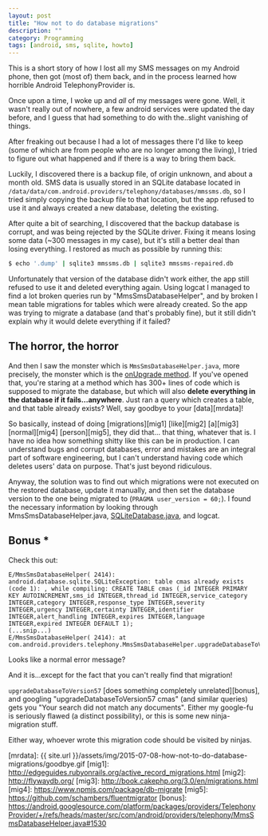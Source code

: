 ```yaml
---
layout: post
title: "How not to do database migrations"
description: ""
category: Programming
tags: [android, sms, sqlite, howto]
---
```


This is a short story of how I lost all my SMS messages on my Android phone,
then got (most of) them back, and in the process learned how horrible
Android TelephonyProvider is.

<a name="excerpt-continue"></a>

Once upon a time, I woke up and _all_ of my messages were gone. Well, it wasn't
really out of nowhere, a few android services were updated the day before, and I
guess that had something to do with the..slight vanishing of things.

After freaking out because I had a lot of messages there I'd like to keep (some
of which are from people who are no longer among the living), I tried to figure
out what happened and if there is a way to bring them back.

Luckily, I discovered there is a backup file, of origin unknown, and about
a month old. SMS data is usually stored in an SQLite database located in
`/data/data/com.android.providers/telephony/databases/mmssms.db`, so I tried
simply copying the backup file to that location, but the app refused to use it
and always created a new database, deleting the existing.

After quite a bit of searching, I discovered that the backup database is
corrupt, and was being rejected by the SQLite driver. Fixing it means losing
some data (~300 messages in my case), but it's still a better deal than
losing everything. I restored as much as possible by running this:

```bash
$ echo '.dump' | sqlite3 mmssms.db | sqlite3 mmssms-repaired.db
```

Unfortunately that version of the database didn't work either, the app still
refused to use it and deleted everything again. Using logcat I managed to find
a lot broken queries run by "MmsSmsDatabaseHelper", and by broken I mean table
migrations for tables which were already created. So the app was trying to
migrate a database (and that's probably fine), but it still didn't explain why
it would delete everything if it failed?

## The horror, the horror

And then I saw the monster which is `MmsSmsDatabaseHelper.java`, more
precisely, the monster which is the [onUpgrade method][monster]. If you've
opened that, you're staring at a method which has 300+ lines of code which is
supposed to migrate the database, but which will also **delete everything in
the database if it fails...anywhere**. Just ran a query which creates a table,
and that table already exists? Well, say goodbye to your [data][mrdata]!

So basically, instead of doing [migrations][mig1] [like][mig2] [a][mig3]
[normal][mig4] [person][mig5], they did that... that thing, whatever that is.
I have no idea how something shitty like this can be in production. I can
understand bugs and corrupt databases, error and mistakes are an integral part
of software engineering, but I can't understand having code which deletes
users' data on purpose. That's just beyond ridiculous.

Anyway, the solution was to find out which migrations were not executed on
the restored database, update it manually, and then set the database
version to the one being migrated to (`PRAGMA user_version = 60;`).
I found the necessary information by looking through MmsSmsDatabaseHelper.java,
[SQLiteDatabase.java][sqlitedatabase], and logcat.

## Bonus *

Check this out:

```wrap
E/MmsSmsDatabaseHelper( 2414): android.database.sqlite.SQLiteException: table cmas already exists (code 1): , while compiling: CREATE TABLE cmas (_id INTEGER PRIMARY KEY AUTOINCREMENT,sms_id INTEGER,thread_id INTEGER,service_category INTEGER,category INTEGER,response_type INTEGER,severity INTEGER,urgency INTEGER,certainty INTEGER,identifier INTEGER,alert_handling INTEGER,expires INTEGER,language INTEGER,expired INTEGER DEFAULT 1);
(...snip...)
E/MmsSmsDatabaseHelper( 2414): at com.android.providers.telephony.MmsSmsDatabaseHelper.upgradeDatabaseToVersion57(MmsSmsDatabaseHelper.java:2468)
```

Looks like a normal error message?

And it is...except for the fact that you can't really find that migration!

`upgradeDatabaseToVersion57` [does something completely unrelated][bonus],
and googling "upgradeDatabaseToVersion57 cmas" (and similar queries)
gets you "Your search did not match any documents". Either my google-fu is
seriously flawed (a distinct possibility), or this is some new ninja-migration
stuff.

Either way, whoever wrote this migration code should be visited by ninjas.

[monster]: https://android.googlesource.com/platform/packages/providers/TelephonyProvider/+/refs/heads/master/src/com/android/providers/telephony/MmsSmsDatabaseHelper.java#1022
[sqlitedatabase]: https://android.googlesource.com/platform/frameworks/base/+/refs/heads/master/core/java/android/database/sqlite/SQLiteDatabase.java
[mrdata]: {{ site.url }}/assets/img/2015-07-08-how-not-to-do-database-migrations/goodbye.gif
[mig1]: http://edgeguides.rubyonrails.org/active_record_migrations.html
[mig2]: http://flywaydb.org/
[mig3]: http://book.cakephp.org/3.0/en/migrations.html
[mig4]: https://www.npmjs.com/package/db-migrate
[mig5]: https://github.com/schambers/fluentmigrator
[bonus]: https://android.googlesource.com/platform/packages/providers/TelephonyProvider/+/refs/heads/master/src/com/android/providers/telephony/MmsSmsDatabaseHelper.java#1530
